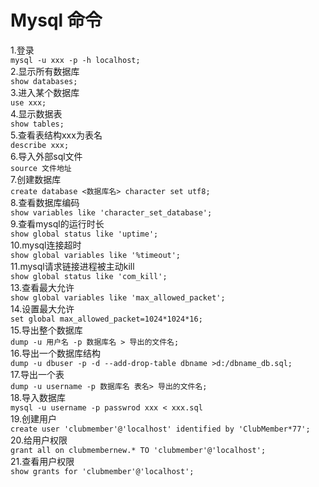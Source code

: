 # Mysql 命令
1.登录  
`mysql -u xxx -p -h localhost;`  
2.显示所有数据库  
`show databases;`  
3.进入某个数据库  
`use xxx;`  
4.显示数据表  
`show tables;`  
5.查看表结构xxx为表名  
`describe xxx;`  
6.导入外部sql文件  
`source 文件地址`  
7.创建数据库  
`create database <数据库名> character set utf8;`  
8.查看数据库编码  
`show variables like 'character_set_database';`  
9.查看mysql的运行时长  
`show global status like 'uptime';`  
10.mysql连接超时  
`show global variables like '%timeout';`  
11.mysql请求链接进程被主动kill  
`show global status like 'com_kill';`  
13.查看最大允许  
`show global variables like 'max_allowed_packet';`  
14.设置最大允许  
`set global max_allowed_packet=1024*1024*16;`  
15.导出整个数据库  
`dump -u 用户名 -p 数据库名 > 导出的文件名;`  
16.导出一个数据库结构  
`dump -u dbuser -p -d --add-drop-table dbname >d:/dbname_db.sql;`  
17.导出一个表  
`dump -u username -p 数据库名 表名> 导出的文件名;`  
18.导入数据库  
`mysql -u username -p passwrod xxx < xxx.sql`  
19.创建用户  
`create user 'clubmember'@'localhost' identified by 'ClubMember*77';`  
20.给用户权限  
`grant all on clubmembernew.* TO 'clubmember'@'localhost';  `  
21.查看用户权限  
`show grants for 'clubmember'@'localhost';  `